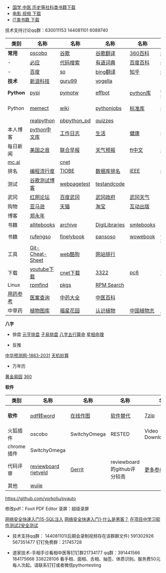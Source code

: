  * [国学 中医 历史等社科类书籍下载](https://github.com/china-testing/python-api-tesing/blob/master/society_books.md)
 * [电影 视频 下载](https://github.com/china-testing/python-api-tesing/blob/master/videos.md)
 * [IT类书籍 下载](https://github.com/china-testing/python-api-tesing/blob/master/books.md)

技术支持讨论qq群：630011153 144081101 6089740


 | 类别 | 名称 | 名称 | 名称 | 名称 | 名称 | 名称 
| --- | --- | --- | --- | --- | --- | --- |
**常用** | [oscobo](https://www.oscobo.com/) | [谷歌](https://www.google.com.hk/?gws_rd=ssl) |[谷歌翻译](http://translate.google.cn/?hl=zh-CN) |[360百科](https://baike.so.com/doc/1790119-1892991.html)  | [维基中文](https://zh.wikipedia.org/wiki/Python)
|-| [必应](https://cn.bing.com/search?q=site%3Achina-testing.github.io&qs=n&form=QBLH&sp=-1&pq=site%3Achina-testing.github.io&sc=0-26&sk=&cvid=CF01D3E7586D46EDA7A260FAD61344CD) | [代码搜索](https://searchcode.com/)| [有道词典](http://dict.youdao.com/) | [百度百科](https://baike.baidu.com/item/Python/407313) | [overflow](http://stackoverflow.com/) | 
|- | [百度](https://www.baidu.com/) |[so](https://www.so.com/s?ie=utf-8&fr=none&src=360sou_newhome&q=site%3Achina-testing.github.io)|[bing翻译](https://cn.bing.com/Translator) |[知乎](https://www.zhihu.com/) | [维基英文](https://en.wikipedia.org/wiki/Python_(programming_language)) | [空气污染](http://aqicn.org/map/hk/#@g/24.0686/113.7764/7z) |
|**技术**| [新浪科技](https://tech.sina.com.cn/) | [guru99](https://www.guru99.com/) |[vogella](https://www.vogella.com/tutorials/) |
|**Python** | [pypi](https://pypi.python.org/pypi) | [pymotw](https://pymotw.com) | [effbot](http://effbot.org/librarybook/) |[python库](https://github.com/china-testing/python-api-tesing)   | [awesome-python](https://github.com/vinta/awesome-python)  | [jobbole](http://python.jobbole.com/) |
| Python | [memect](http://memect.com/) | [wiki](https://wiki.python.org/moin/Documentation) | [pythonjobs](http://pythonjobs.github.io/) | [标准库](https://docs.python.org/3/library/) | [python中文](https://docs.python.org/zh-cn/3/) | [自动化库汇总](https://github.com/atinfo/awesome-test-automation/blob/master/python-test-automation.md#rest-api-testing) |
| |[realpython](https://realpython.com/) |[pbpython_pd](https://pbpython.com/) |[quizzes](https://realpython.com/quizzes/)
| 本人博客 | [python中文库](https://bitbucket.org/xurongzhong/python-chinese-library/wiki/browse/) | [工作日志](https://bitbucket.org/xurongzhong/work_log/wiki/browse/) | [生活](https://bitbucket.org/xurongzhong/life/wiki/browse/) | [健康](https://bitbucket.org/xurongzhong/health/wiki/browse/) | [python小脚本](https://bitbucket.org/xurongzhong/small_python_daily_tools/wiki/browse/) | [软件测试](https://bitbucket.org/xurongzhong/testing/wiki/browse/) |
| 每日新闻 | [美国之音](http://www.voachinese.com/) | [联合早报](http://www.zaobao.com/) | [天气预报](http://www.weather.com.cn/weather/101280601.shtml) | [ft中文](http://www.ftchinese.com/) | [华尔街](http://cn.wsj.com/gb/index.asp) | [路透社](http://cn.reuters.com) 
| [mc.ai](https://mc.ai/) |   | [cnet](http://www.sznews.com/news/node_18235.htm)　 | 
| 排名 | [编程流行度](http://pypl.github.io/PYPL.html) | [TIOBE](http://www.tiobe.com/tiobe-index/) | [数据库排名](http://db-engines.com/en/ranking) | [IEEE](http://spectrum.ieee.org/computing/software/the-2016-top-programming-languages) | [codeevalblog](http://blog.codeeval.com/codeevalblog) | [redmonk](http://redmonk.com/sogrady/category/programming-languages/) |   
| 测试 | [谷歌测试博客](https://testing.googleblog.com/) | [webpagetest](https://www.webpagetest.org/) |[testandcode](https://testandcode.com)  |   |   |   
| 武冈 | [红网论坛](http://bbs.rednet.cn/forum.php?mod=forumdisplay&fid=74) | [百度武冈](http://news.baidu.com/ns?word=%CE%E4%B8%D4&tn=news&from=news&cl=2&rn=20&ct=0) | [武冈政府](http://www.wugang.gov.cn/) | [武冈天气](http://www.weather.com.cn/weather/101250908.shtml) |   |   
| 购物 | [亚马逊](https://www.amazon.cn/) | [天猫](https://www.tmall.com/) | [淘宝](https://china-testing.github.io/www.taobao.com) | [互动出版](http://www.china-pub.com/) |   | 
| 博客 | [郑永年](http://www.caogen.com/blog/index.aspx?ID=66) | 
| 书籍 | [allitebooks](http://www.allitebooks.com/) | [archive](https://archive.org/details/texts) | [DigiLibraries](http://digilibraries.com/)  | [smtebooks](https://smtebooks.com/) | 
| 书籍 | [rufengso](http://www.rufengso.net/) | [finelybook](http://finelybook.com/) | [pansoso](http://www.pansoso.com/) | [wowebook](http://www.wowebook.org/) | [5kindle—68682019](https://5kindle.com/books/29452/) | [爱知客](http://www.izhike.cn/) |
| 工具 | [Git-Cheat-Sheet](https://github.com/flyhigher139/Git-Cheat-Sheet)  | [web酷狗](http://web.kugou.com/) | [网站排行](http://top.chinaz.com/) |  |
| 下载 | [youtube下载](https://china-testing.github.io/www.findyoutube.com) | [cnet下载](https://archive.org/details/texts) | [3322](http://www.3322.cc/sort/index.html) | [pc6](http://www.pc6.com/) | [西西软件](http://www.cr173.com/)
| Linux | [rpmfind](http://fr2.rpmfind.net/) | [pkgs](https://pkgs.org/) | [RPM Search](http://rpm.pbone.net/) |   |  
 | [用药参考](http://drugs.medlive.cn/index.jsp) | [医案查询](http://www.gjmlzy.com:83/KBFmsSearch/Main/Index6) | [中药大全](http://zhongyao.m.supfree.net/) | [中医百科](https://zhongyibaike.com/wiki/%E5%9B%9B%E5%90%9B%E5%AD%90%E6%B1%A4) |
| 中草药 | [植物图库](http://www.cses.tc.edu.tw/~tiwngien/picture%20datas/plant/oftensees.htm) | [福星花园](https://china-testing.github.io/bruce0342.blogspot.hk) | [认识植物](http://kplant.biodiv.tw/) | [中国植物志](http://frps.eflora.cn/) | [医学百科](http://www.a-hospital.com/w/%E7%99%BD%E8%83%8C%E5%8F%B6) | [中医书籍](http://www.zysj.com.cn/lilunshuji/index.html) 

**八字** 

- 排盘
[元亨排盘](https://www.china95.net/paipan/bazi/)  [子易排盘](http://forecasting.hk/8words/) [八字五行算命](http://www.chineseastrologyonline.com/CAGB.htm) [星相命理](http://tiger168.com/luckytop/lucky03.html) 

- 反推

[中华预测网-1883-2031](http://www.zhycw.com/pp/index2.aspx) [天机妙算](https://test.askluck.com/bazi/fantui/)

- 万年历

[黄金易园](http://www.hjqing.com/find/2000/index.asp) [360](http://hao.360.cn/rili/) 


**软件** 

| 类别 | 名称 | 名称 | 名称 | 名称 | 名称 | 名称 |
| --- | --- | --- | --- | --- | --- | --- |
**软件** | [pdf转word](https://china-testing.github.io/www.free-pdf-to-word-converter.com/downloads/pdf-to-word-converter.exe) | [在线作图](https://www.draw.io/) | [软件替代](https://china-testing.github.io/alternativeto.net/software/beyond-compare/) | [7zip](https://china-testing.github.io/www.so.com/s?ie=utf-8&shb=1&src=360sou_home&q=7zip) | [Universal-USB-Installer](http://soft.so.com/search?q=Universal-USB-Installer) | [emclient](http://www.emclient.com/download) | [sumatrapd](http://www.sumatrapdfreader.org/downloadafter.html)
火狐插件 | oscobo |SwitchyOmega |RESTED |Video DownloadHelper 
chrome插件 |SwitchyOmega 
代码评审　| [reviewboard](https://github.com/reviewboard/reviewboard) [rietveld](https://github.com/rietveld-codereview/rietveld) | [Gerrit](https://www.gerritcodereview.com/) | reviewboard的github评分较高　| [更多参考](https://en.wikipedia.org/wiki/List_of_tools_for_code_review) | [更多参考](https://www.google.com.hk/?gws_rd=ssl#safe=strict&q=best+code+review+tool) |
其他 |[wujie](https://github.com/wujieliulan/forum)


https://github.com/yorkoliu/pyauto

修改pdf：Foxit PDF Editor 录屏：超级录屏

[网络安全快速入门15-SQL注入](https://www.jianshu.com/p/e3db74639607)
[网络安全快速入门1-什么是黑客？](https://www.jianshu.com/p/1e254809192e)
[在项目中学习软件测试2安全测试](https://www.jianshu.com/p/c94125700e22)







* 技术支持qq群： 144081101(后期会录制视频存在该群群文件) 591302926 567351477 钉钉免费群：21745728 

* 道家技术-手相手诊看相中医等钉钉群21734177 qq群：391441566 184175668 338228106 看手相、面相、舌相、抽签、体质识别。服务费50元每人次起。请联系钉钉或者微信pythontesting

